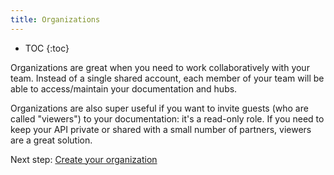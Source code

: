 ```yaml
---
title: Organizations
---
```


- TOC
{:toc}

Organizations are great when you need to work collaboratively with your team. Instead of a single shared account, each member of your team will be able to access/maintain your documentation and hubs.

Organizations are also super useful if you want to invite guests (who are called "viewers") to your documentation: it's a read-only role. If you need to keep your API private or shared with a small number of partners, viewers are a great solution.

Next step: [Create your organization](/help/organizations/create-and-manage-organizations/)